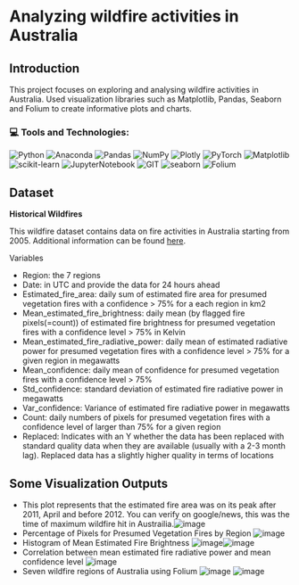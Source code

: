 # Analyzing wildfire activities in Australia


## Introduction
This project focuses on exploring and analysing wildfire activities in Australia. Used visualization libraries such as Matplotlib, Pandas, Seaborn and Folium to create informative plots and charts.

### 💻 Tools and Technologies:
![Python](https://img.shields.io/badge/python-3670A0?style=for-the-badge&logo=python&logoColor=ffdd54) 
![Anaconda](https://img.shields.io/badge/Anaconda-%2344A833.svg?style=for-the-badge&logo=anaconda&logoColor=white)
![Pandas](https://img.shields.io/badge/pandas-%23150458.svg?style=for-the-badge&logo=pandas&logoColor=white)
![NumPy](https://img.shields.io/badge/numpy-%23013243.svg?style=for-the-badge&logo=numpy&logoColor=white) 
![Plotly](https://img.shields.io/badge/Plotly-%233F4F75.svg?style=for-the-badge&logo=plotly&logoColor=white) 
![PyTorch](https://img.shields.io/badge/PyTorch-%23EE4C2C.svg?style=for-the-badge&logo=PyTorch&logoColor=white)
![Matplotlib](https://img.shields.io/badge/Matplotlib-%23F7EBE2?style=for-the-badge&logo=pandas&logoColor=black)
![scikit-learn](https://img.shields.io/badge/scikit--learn-%23F7931E.svg?style=for-the-badge&logo=scikit-learn&logoColor=white)
![JupyterNotebook](https://img.shields.io/badge/JupyterNotebook-FACCA7?style=for-the-badge&logo=Jupyter)
![GIT](https://img.shields.io/badge/Git-fc6d26?style=for-the-badge&logo=git&logoColor=white)
![seaborn](https://img.shields.io/badge/seaborn-86B4AD?style=for-the-badge)
![Folium](https://img.shields.io/badge/Folium-F1F9E1?style=for-the-badge&logo=Folium)

## Dataset
**Historical Wildfires**

This wildfire dataset contains data on fire activities in Australia starting from 2005. Additional information can be found [here](https://earthdata.nasa.gov/earth-observation-data/near-real-time/firms/c6-mcd14dl).

Variables

- Region: the 7 regions
- Date: in UTC and provide the data for 24 hours ahead
- Estimated_fire_area: daily sum of estimated fire area for presumed vegetation fires with a confidence > 75% for a each region in km2
- Mean_estimated_fire_brightness: daily mean (by flagged fire pixels(=count)) of estimated fire brightness for presumed vegetation fires with a confidence level > 75% in Kelvin
- Mean_estimated_fire_radiative_power: daily mean of estimated radiative power for presumed vegetation fires with a confidence level > 75% for a given region in megawatts
- Mean_confidence: daily mean of confidence for presumed vegetation fires with a confidence level > 75%
- Std_confidence: standard deviation of estimated fire radiative power in megawatts
- Var_confidence: Variance of estimated fire radiative power in megawatts
- Count: daily numbers of pixels for presumed vegetation fires with a confidence level of larger than 75% for a given region
- Replaced: Indicates with an Y whether the data has been replaced with standard quality data when they are available (usually with a 2-3 month lag). Replaced data has a slightly higher quality in terms of locations

## Some Visualization Outputs

* This plot represents that the estimated fire area was on its peak after 2011, April and before 2012. You can verify on google/news, this was the time of maximum wildfire hit in Austrailia.![image](https://github.com/my3amarnath/Analyzing-wildfire-activities-in-Australia/assets/39696237/3d9aa834-cf96-4fac-a994-a7e44e08aa4f)
* Percentage of Pixels for Presumed Vegetation Fires by Region ![image](https://github.com/my3amarnath/Analyzing-wildfire-activities-in-Australia/assets/39696237/9e192f68-7330-4e42-8561-3273fba7e168)
* Histogram of Mean Estimated Fire Brightness ![image](https://github.com/my3amarnath/Analyzing-wildfire-activities-in-Australia/assets/39696237/053448d8-0134-4547-b270-7bdd99ece0e8)![image](https://github.com/my3amarnath/Analyzing-wildfire-activities-in-Australia/assets/39696237/ab7ca162-760d-4b73-9e86-52fa9a3175bf)
* Correlation between mean estimated fire radiative power and mean confidence level ![image](https://github.com/my3amarnath/Analyzing-wildfire-activities-in-Australia/assets/39696237/15679ea5-1065-4dfa-9e7c-418b573a6f5b)
* Seven wildfire regions of Australia using Folium ![image](https://github.com/my3amarnath/Analyzing-wildfire-activities-in-Australia/assets/39696237/7558863f-f674-45f6-8717-03bd2724dd5c) ![image](https://github.com/my3amarnath/Analyzing-wildfire-activities-in-Australia/assets/39696237/cc0b87a4-79d9-4a9e-9727-a423cdcd3877)








